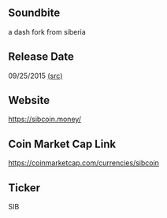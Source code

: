 ## Soundbite

a dash fork from siberia

## Release Date

09/25/2015 [(src)](https://coinmarketcap.com/currencies/sibcoin)

## Website

https://sibcoin.money/

## Coin Market Cap Link

https://coinmarketcap.com/currencies/sibcoin

## Ticker

SIB

